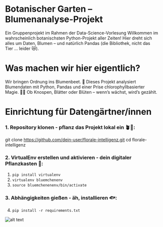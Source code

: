 # Botanischer Garten – Blumenanalyse-Projekt

Ein Gruppenprojekt im Rahmen der Data-Science-Vorlesung
Willkommen im wahrscheinlich botanischsten Python-Projekt aller Zeiten!
Hier dreht sich alles um Daten, Blumen – und natürlich Pandas (die Bibliothek, nicht das Tier … leider 😿).


# Was machen wir hier eigentlich?
Wir bringen Ordnung ins Blumenbeet. 👀
Dieses Projekt analysiert Blumendaten mit Python, Pandas und einer Prise chlorophyllbasierter Magie. 🐍🐼
Ob Knospen, Blätter oder Blüten – wenn’s wächst, wird’s gezählt.


# Einrichtung für Datengärtner/innen

### 1. Repository klonen - pflanz das Projekt lokal ein 🪴🐝:

git clone https://github.com/dein-user/florale-intelligenz.git
cd florale-intelligenz


### 2. VirtualEnv erstellen und aktivieren - dein digitaler Pflanzkasten 🌼:

1. `pip install virtualenv`
2. `virtualenv bluemchenenv`
3. `source bluemchenenenv/bin/activate`




### 3. Abhängigkeiten gießen - äh, installieren 🐟:

4. `pip install -r requirements.txt`



![alt text](https://www.pinterest.com/pin/184999497177681775/)


